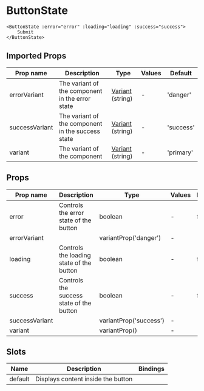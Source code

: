 # ButtonState

```vue
<ButtonState :error="error" :loading="loading" :success="success">
    Submit
</ButtonState>
```

<!-- TODO Fix the variants showing in props -->

## Imported Props

| Prop name      | Description                                       | Type                                             | Values | Default   |
| -------------- | ------------------------------------------------- | ------------------------------------------------ | ------ | --------- |
| errorVariant   | The variant of the component in the error state   | [Variant](../../composables/useVariant) (string) | -      | 'danger'  |
| successVariant | The variant of the component in the success state | [Variant](../../composables/useVariant) (string) | -      | 'success' |
| variant        | The variant of the component                      | [Variant](../../composables/useVariant) (string) | -      | 'primary' |

## Props

| Prop name      | Description                              | Type                   | Values | Default |
| -------------- | ---------------------------------------- | ---------------------- | ------ | ------- |
| error          | Controls the error state of the button   | boolean                | -      | false   |
| errorVariant   |                                          | variantProp('danger')  | -      |         |
| loading        | Controls the loading state of the button | boolean                | -      | false   |
| success        | Controls the success state of the button | boolean                | -      | false   |
| successVariant |                                          | variantProp('success') | -      |         |
| variant        |                                          | variantProp()          | -      |         |

## Slots

| Name    | Description                        | Bindings |
| ------- | ---------------------------------- | -------- |
| default | Displays content inside the button |          |
